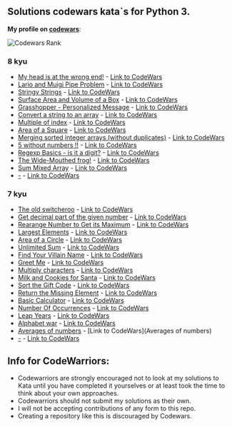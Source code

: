 ## Solutions codewars kata\`s for Python 3.

**My profile on [codewars](https://www.codewars.com/users/NikolayZaytsev)**:

![Codewars Rank](https://www.codewars.com/users/NikolayZaytsev/badges/large)

### 8 kyu
- [My head is at the wrong end!](https://github.com/ZaytsevNS/python_codewars/blob/main/8KYU/fix_the_meerkat.py) - [Link to CodeWars](https://www.codewars.com/kata/56f699cd9400f5b7d8000b55)
- [Lario and Muigi Pipe Problem](https://github.com/ZaytsevNS/python_codewars/blob/main/8KYU/pipe_fix.py) - [Link to CodeWars](https://www.codewars.com/kata/56b29582461215098d00000f)
- [Stringy Strings](https://github.com/ZaytsevNS/python_codewars/blob/main/8KYU/stringy.py) - [Link to CodeWars](https://www.codewars.com/kata/563b74ddd19a3ad462000054)
- [Surface Area and Volume of a Box](https://github.com/ZaytsevNS/python_codewars/blob/main/8KYU/get_size.py) - [Link to CodeWars](https://www.codewars.com/kata/565f5825379664a26b00007c)
- [Grasshopper - Personalized Message](https://github.com/ZaytsevNS/python_codewars/blob/main/8KYU/greet.py) - [Link to CodeWars](https://www.codewars.com/kata/5772da22b89313a4d50012f7)
- [Convert a string to an array](https://github.com/ZaytsevNS/python_codewars/blob/main/8KYU/string_to_array.py) - [Link to CodeWars](https://www.codewars.com/kata/57e76bc428d6fbc2d500036d)
- [Multiple of index](https://github.com/ZaytsevNS/python_codewars/blob/main/8KYU/multiple_of_index.py) - [Link to CodeWars](https://www.codewars.com/kata/5a34b80155519e1a00000009)
- [Area of a Square](https://github.com/ZaytsevNS/python_codewars/blob/main/8KYU/square_area.py) - [Link to CodeWars](https://www.codewars.com/kata/5748838ce2fab90b86001b1a)
- [Merging sorted integer arrays (without duplicates)](https://github.com/ZaytsevNS/python_codewars/blob/main/8KYU/merge_arrays.py) - [Link to CodeWars](https://www.codewars.com/kata/573f5c61e7752709df0005d2)
- [5 without numbers !!](https://github.com/ZaytsevNS/python_codewars/blob/main/8KYU/unusual_five.py) - [Link to CodeWars](https://www.codewars.com/kata/59441520102eaa25260000bf)
- [Regexp Basics - is it a digit?](https://github.com/ZaytsevNS/python_codewars/blob/main/8KYU/is_digit.py) - [Link to CodeWars](https://www.codewars.com/kata/567bf4f7ee34510f69000032)
- [The Wide-Mouthed frog!](https://github.com/ZaytsevNS/python_codewars/blob/main/8KYU/mouth_size.py) - [Link to CodeWars](https://www.codewars.com/kata/57ec8bd8f670e9a47a000f89)
- [Sum Mixed Array](https://github.com/ZaytsevNS/python_codewars/blob/main/8KYU/sum_mix.py) - [Link to CodeWars](https://www.codewars.com/kata/57eaeb9578748ff92a000009)
- [-](-) - [Link to CodeWars](-)

### 7 kyu
- [The old switcheroo](https://github.com/ZaytsevNS/python_codewars/blob/main/7KYU/vowel_to_index.py) - [Link to CodeWars](https://www.codewars.com/kata/55d410c492e6ed767000004f)
- [Get decimal part of the given number](https://github.com/ZaytsevNS/python_codewars/blob/main/7KYU/get_decimal.py) - [Link to CodeWars](https://www.codewars.com/kata/586e4c61aa0428f04e000069)
- [Rearange Number to Get its Maximum](https://github.com/ZaytsevNS/python_codewars/blob/main/7KYU/max_redigit.py) - [Link to CodeWars](https://www.codewars.com/kata/563700da1ac8be8f1e0000dc)
- [Largest Elements](https://github.com/ZaytsevNS/python_codewars/blob/main/7KYU/largest.py) - [Link to CodeWars](https://www.codewars.com/kata/53d32bea2f2a21f666000256)
- [Area of a Circle](https://github.com/ZaytsevNS/python_codewars/blob/main/7KYU/circle_area.py) - [Link to CodeWars](https://www.codewars.com/kata/537baa6f8f4b300b5900106c)
- [Unlimited Sum](https://github.com/ZaytsevNS/python_codewars/blob/main/7KYU/sum.py) - [Link to CodeWars](https://www.codewars.com/kata/536c738e49aa8b663b000301)
- [Find Your Villain Name](https://github.com/ZaytsevNS/python_codewars/blob/main/7KYU/get_villain_name.py) - [Link to CodeWars](https://www.codewars.com/kata/536c00e21da4dc0a0700128b)
- [Greet Me](https://github.com/ZaytsevNS/python_codewars/blob/main/7KYU/greet.py) - [Link to CodeWars](https://www.codewars.com/kata/535474308bb336c9980006f2)
- [Multiply characters](https://github.com/ZaytsevNS/python_codewars/blob/main/7KYU/spam.py) - [Link to CodeWars](https://www.codewars.com/kata/52e9aa89b5acdd26d3000127)
- [Milk and Cookies for Santa](https://github.com/ZaytsevNS/python_codewars/blob/main/7KYU/time_for_milk_and_cookies.py) - [Link to CodeWars](https://www.codewars.com/kata/52af7bf41f5a1291a6000025)
- [Sort the Gift Code](https://github.com/ZaytsevNS/python_codewars/blob/main/7KYU/sort_gift_code.py) - [Link to CodeWars](https://www.codewars.com/kata/52aeb2f3ad0e952f560005d3)
- [Return the Missing Element](https://github.com/ZaytsevNS/python_codewars/blob/main/7KYU/get_missing_element.py) - [Link to CodeWars](https://www.codewars.com/kata/5299413901337c637e000004)
- [Basic Calculator](https://github.com/ZaytsevNS/python_codewars/blob/main/7KYU/calculate.py) - [Link to CodeWars](https://www.codewars.com/kata/5296455e4fe0cdf2e000059f)
- [Number Of Occurrences](https://github.com/ZaytsevNS/python_codewars/blob/main/7KYU/number_of_occurrences.py) - [Link to CodeWars](https://www.codewars.com/kata/52829c5fe08baf7edc00122b)
- [Leap Years](https://github.com/ZaytsevNS/python_codewars/blob/main/7KYU/isLeapYear.py) - [Link to CodeWars](https://www.codewars.com/kata/526c7363236867513f0005ca)
- [Alphabet war](https://github.com/ZaytsevNS/python_codewars/blob/main/7KYU/alphabet_war.py) - [Link to CodeWars](https://www.codewars.com/kata/59377c53e66267c8f6000027)
- [Averages of numbers](https://github.com/ZaytsevNS/python_codewars/blob/main/7KYU/averages.py) - [Link to CodeWars](Averages of numbers)
- [-](-) - [Link to CodeWars](-)

## Info for CodeWarriors:
- Codewarriors are strongly encouraged not to look at my solutions to Kata until you have completed it yourselves or at least took the time to think about your own approaches.
- Codewarriors should not submit my solutions as their own.
- I will not be accepting contributions of any form to this repo.
- Creating a repository like this is discouraged by Codewars.
